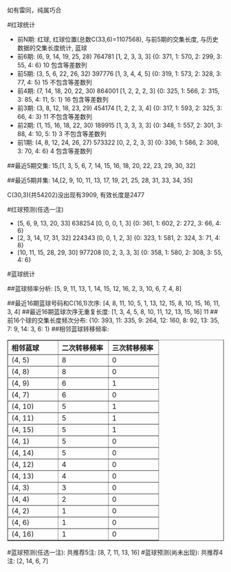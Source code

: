 <!-- 
.. title: 双色球2012022期(2012-02-26)数据分析报告
.. slug: slott-2012022-2012-02-26-report
.. date: 2012-02-27 08:00:00 UTC+08:00
.. tags: Lottery
.. link: 
.. description: 
.. type: text
-->

如有雷同，纯属巧合

<!-- TEASER_END-->

#红球统计

- 前N期: 红球, 红球位置(总数C(33,6)=1107568), 与前5期的交集长度, 与历史数据的交集长度统计, 蓝球
- 前6期: (6, 9, 14, 19, 25, 28) 764781 [1, 2, 3, 3, 3] {0: 371, 1: 570, 2: 299, 3: 55, 4: 6} 10 包含等差数列
- 前5期: (3, 5, 6, 22, 26, 32) 397776 [1, 3, 4, 4, 5] {0: 319, 1: 573, 2: 328, 3: 77, 4: 5} 15 不包含等差数列
- 前4期: (7, 14, 18, 20, 22, 30) 864001 [1, 2, 2, 2, 3] {0: 325, 1: 566, 2: 315, 3: 85, 4: 11, 5: 1} 16 包含等差数列
- 前3期: (3, 8, 12, 18, 23, 29) 454174 [1, 2, 2, 3, 4] {0: 317, 1: 593, 2: 325, 3: 66, 4: 3} 11 不包含等差数列
- 前2期: (1, 15, 16, 18, 22, 30) 189915 [1, 3, 3, 3, 3] {0: 348, 1: 557, 2: 301, 3: 88, 4: 10, 5: 1} 3 不包含等差数列
- 前1期: (4, 8, 12, 24, 26, 27) 573322 [0, 2, 2, 3, 3] {0: 336, 1: 586, 2: 308, 3: 70, 4: 6} 4 包含等差数列

##最近5期交集:
15,[1, 3, 5, 6, 7, 14, 15, 16, 18, 20, 22, 23, 29, 30, 32]

##最近5期并集:
14,[2, 9, 10, 11, 13, 17, 19, 21, 25, 28, 31, 33, 34, 35]

C(30,3)(共54202)没出现有3909, 
有效长度是2477

#红球预测(任选一注)

- [5, 6, 9, 13, 20, 33] 638254 [0, 0, 0, 1, 3] {0: 361, 1: 602, 2: 272, 3: 66, 4: 6}
- [2, 3, 14, 17, 31, 32] 224343 [0, 0, 1, 2, 3] {0: 323, 1: 581, 2: 324, 3: 71, 4: 8}
- [10, 11, 15, 28, 29, 30] 977208 [0, 2, 3, 3, 3] {0: 358, 1: 580, 2: 308, 3: 55, 4: 6}

#蓝球统计

##蓝球频率分析:
[5, 9, 11, 13, 1, 14, 15, 12, 16, 2, 3, 10, 6, 7, 4, 8]

##最近16期蓝球号码和C(16,1)次序:
[4, 8, 11, 10, 5, 1, 13, 12, 15, 8, 10, 15, 16, 11, 3, 4]
##最近16期蓝球次序无重复长度:
[1, 3, 4, 5, 8, 10, 11, 12, 13, 15, 16] 11
##前16个球的交集长度频次分布:
{10: 393, 11: 335, 9: 264, 12: 160, 8: 92, 13: 35, 7: 9, 14: 3, 6: 1}
##相邻蓝球转移频率:
<table border="1" class="table table-striped dataframe">
  <thead>
    <tr style="text-align: left;">
      <th style="min-width: 100px;">相邻蓝球</th>
      <th style="min-width: 100px;">二次转移频率</th>
      <th style="min-width: 100px;">三次转移频率</th>
    </tr>
  </thead>
  <tbody>
    <tr>
      <td>  (4, 5)</td>
      <td> 8</td>
      <td> 0</td>
    </tr>
    <tr>
      <td>  (4, 8)</td>
      <td> 8</td>
      <td> 0</td>
    </tr>
    <tr>
      <td>  (4, 9)</td>
      <td> 6</td>
      <td> 1</td>
    </tr>
    <tr>
      <td>  (4, 7)</td>
      <td> 6</td>
      <td> 0</td>
    </tr>
    <tr>
      <td> (4, 10)</td>
      <td> 5</td>
      <td> 1</td>
    </tr>
    <tr>
      <td> (4, 11)</td>
      <td> 5</td>
      <td> 1</td>
    </tr>
    <tr>
      <td> (4, 15)</td>
      <td> 5</td>
      <td> 1</td>
    </tr>
    <tr>
      <td>  (4, 1)</td>
      <td> 5</td>
      <td> 0</td>
    </tr>
    <tr>
      <td> (4, 14)</td>
      <td> 5</td>
      <td> 0</td>
    </tr>
    <tr>
      <td> (4, 12)</td>
      <td> 4</td>
      <td> 0</td>
    </tr>
    <tr>
      <td> (4, 13)</td>
      <td> 4</td>
      <td> 0</td>
    </tr>
    <tr>
      <td>  (4, 3)</td>
      <td> 3</td>
      <td> 0</td>
    </tr>
    <tr>
      <td>  (4, 4)</td>
      <td> 2</td>
      <td> 0</td>
    </tr>
    <tr>
      <td>  (4, 2)</td>
      <td> 1</td>
      <td> 0</td>
    </tr>
    <tr>
      <td>  (4, 6)</td>
      <td> 1</td>
      <td> 0</td>
    </tr>
    <tr>
      <td> (4, 16)</td>
      <td> 1</td>
      <td> 0</td>
    </tr>
  </tbody>
</table>
#蓝球预测(任选一注):
共推荐5注: [8, 7, 11, 13, 16]
#蓝球预测(尚未出现):
共推荐4注: [2, 14, 6, 7]

